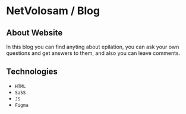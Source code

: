 # NetVolosam / Blog
## About Website
In this blog you can find anyting about epilation, you can ask your own questions and get answers to them, and also you can leave comments.

## Technologies  
- `HTML`
- `SaSS`
- `JS`
- `Figma`
